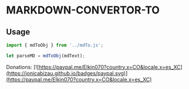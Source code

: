 # MARKDOWN-CONVERTOR-TO

## Usage

```js
import { mdToObj } from '../mdTo.js';

let parseMD = mdToObj(mdText);
 ```

Donations: [![https://paypal.me/Elkin070?country.x=CO&locale.x=es_XC](https://ionicabizau.github.io/badges/paypal.svg)](https://paypal.me/Elkin070?country.x=CO&locale.x=es_XC)
